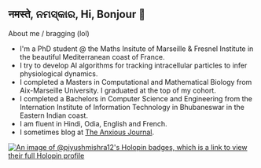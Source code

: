 ## नमस्ते, ନମସ୍କାର, Hi, Bonjour 👋

<!--
**piyushmishra12/piyushmishra12** is a ✨ _special_ ✨ repository because its `README.md` (this file) appears on your GitHub profile.

Here are some ideas to get you started:

- 🔭 I’m currently working on ...
- 🌱 I’m currently learning ...
- 👯 I’m looking to collaborate on ...
- 🤔 I’m looking for help with ...
- 💬 Ask me about ...
- 📫 How to reach me: ...
- 😄 Pronouns: ...
- ⚡ Fun fact: ...
-->

About me / bragging (lol)
- I'm a PhD student @ the Maths Insitute of Marseille & Fresnel Institute in the beautiful Mediterranean coast of France.
- I try to develop AI algorithms for tracking intracellular particles to infer physiological dynamics.
- I completed a Masters in Computational and Mathematical Biology from Aix-Marseille University. I graduated at the top of my cohort.
- I completed a Bachelors in Computer Science and Engineering from the Internation Institute of Information Technology in Bhubaneswar in the Eastern Indian coast.
- I am fluent in Hindi, Odia, English and French.
- I sometimes blog at [The Anxious Journal](https://anxiousjournal.substack.com/).

[![An image of @piyushmishra12's Holopin badges, which is a link to view their full Holopin profile](https://holopin.me/piyushmishra12)](https://holopin.io/@piyushmishra12)
